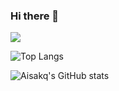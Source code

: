 ### Hi there 👋

<a href="https://discord.gg/x9hwwmGQze" target="_blank"><img src="https://img.shields.io/badge/Discord Server-5865F2?style=flat&logo=Discord&logoColor=white"/></a>

![Top Langs](https://github-readme-stats.vercel.app/api/top-langs/?username=Aisakq&langs_count=8&layout=compact)

![Aisakq's GitHub stats](https://github-readme-stats.vercel.app/api?username=Aisakq&theme=prussian&show_icons=true)
